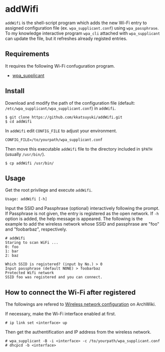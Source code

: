 
# addWifi

`addWifi` is the shell-script program which adds the new Wi-Fi entry 
to assigned configuration file (ex. `wpa_supplicant.conf`) 
using `wpa_passphrase`. 
To my knowledge interactive program `wpa_cli` attached with `wpa_supplicant` 
can update the file, but it refreshes already registed entries.

## Requirements

It requires the following Wi-Fi confuguration program.

-   [wpa\_supplicant](https://w1.fi/wpa_supplicant/)

## Install

Download and modify the path of the configuration file
(default: `/etc/wpa_supplicant/wpa_supplicant.conf`) 
in `addWifi`.

    $ git clone https://github.com/kkatsuyuki/addWifi.git
    $ cd addWifi
    
In `addWifi` edit `CONFIG_FILE` to adjust your environment.

    CONFIG_FILE=/to/yourpath/wpa_supplicant.conf
Then move this executable `addWifi` file to the directory included in `$PATH` (usually `/usr/bin/`).

    $ cp addWifi /usr/bin/

## Usage

Get the root privilege and execute `addWifi`. 

    Usage: addWifi [-h]

Input the SSID and Passphrase (optional) interactively following the prompt.
If Passphrase is not given, the entry is registered as the open network.
If `-h` option is added, the help message is appeared.
The following is the example to add the wireless
network whose SSID and passphrase are "foo" and "foobarbaz", respectively.

    # addWifi
    Staring to scan WiFi ...
    0: foo
    1: bar
    2: baz
    
    Which SSID is registered? (input by No.) > 0
    Input passphrase (default NONE) > foobarbaz
    Protected Wifi network
    SSID foo was registered and you can connect.

## How to connect the Wi-Fi after registered

The followings are refered to [Wireless network configuration](https://wiki.archlinux.org/index.php/Wireless_network_configuration) on ArchWiki. 

If necessary, make the Wi-Fi interface enabled at first.

    # ip link set <interface> up
    
Then get the authentification and IP address from the wireless network.

    # wpa_supplicant -B -i <interface> -c /to/yourpath/wpa_supplicant.conf
    # dhcpcd -b <interface>
